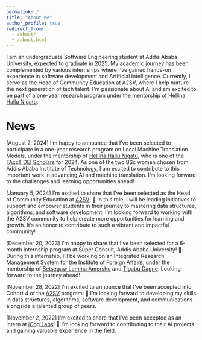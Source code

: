 ```yaml
---
permalink: /
title: "About Me"
author_profile: true
redirect_from: 
  - /about/
  - /about.html
---
```


I am an undergraduate Software Engineering student at Addis Ababa University, expected to graduate in 2025. My academic journey has been complemented by various internships where I've gained hands-on experience in software development and Artificial Intelligence. Currently, I serve as the Head of Community Education at A2SV, where I help nurture the next generation of tech talent. I'm passionate about AI and am excited to be part of a one-year research program under the mentorship of [Hellina Hailu Nigatu](https://hhnigatu.github.io/).

News
======
[August 2, 2024]
I’m happy to announce that I’ve been selected to participate in a one-year research program on Local Machine Translation Models, under the mentorship of [Hellina Hailu Nigatu](https://hhnigatu.github.io/), who is one of the [FAccT DEI Scholars](https://facctconference.org/2024/deischolars) for 2024. As one of the two BSc women chosen from Addis Ababa Institute of Technology, I am excited to contribute to this important work in advancing AI and machine translation. I’m looking forward to the challenges and learning opportunities ahead!

[January 5, 2024]
I’m excited to share that I’ve been selected as the Head of Community Education at [A2SV](https://a2sv.org/)! 🎉 In this role, I will be leading initiatives to support and empower students in their journey to mastering data structures, algorithms, and software development. I’m looking forward to working with the A2SV community to help create more opportunities for learning and growth. It’s an honor to contribute to such a vibrant and impactful community!

[December 20, 2023]
I’m happy to share that I’ve been selected for a 6-month internship program at Super Consult, Addis Ababa University! 🎉 During this internship, I’ll be working on an Integrated Research Management System for the [Institute of Foreign Affairs](https://www.ifa.gov.et/), under the mentorship of [Betsegaw Lemma Amersho](https://www.linkedin.com/in/betsegaw-lemma-amersho/) and [Tigabu Dagne](https://www.linkedin.com/in/tigabudagne/). Looking forward to the journey ahead!

[November 28, 2022]
I’m excited to announce that I’ve been accepted into Cohort 4 of the [A2SV](https://a2sv.org/) program! 🎉 I’m looking forward to developing my skills in data structures, algorithms, software development, and communications alongside a talented group of peers.

[November 2, 2022]
I’m excited to share that I’ve been accepted as an intern at [iCog Labs](https://icog-labs.com/)! 🎉 I’m looking forward to contributing to their AI projects and gaining valuable experience in the field.

